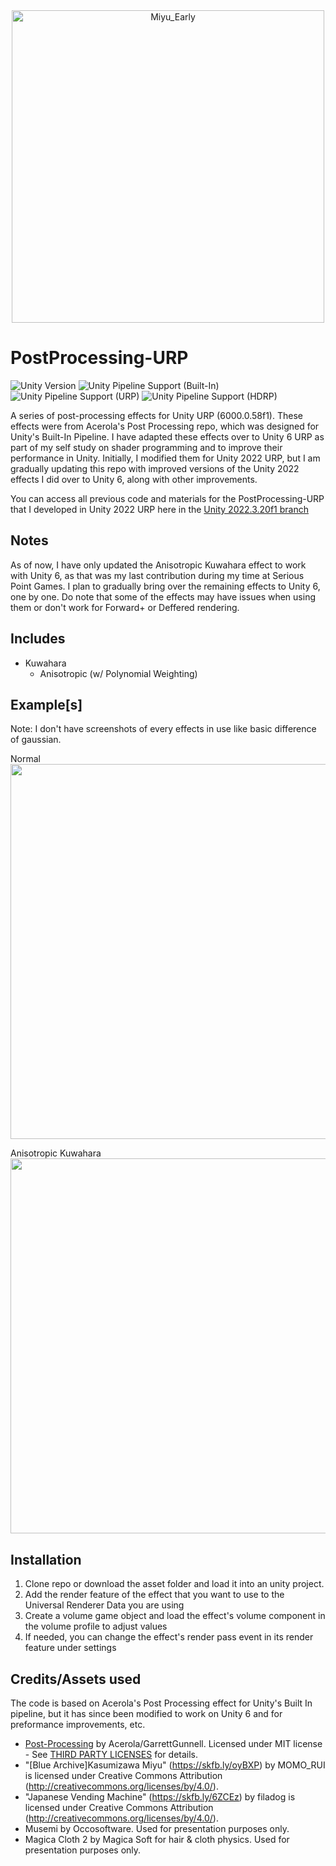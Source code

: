 <div align="center">
  <img src="https://github.com/user-attachments/assets/6212ba26-641e-497b-ad6a-7d4d3bd9dc0f" width="500" alt="Miyu_Early"/>
</div>

# PostProcessing-URP
![Unity Version](https://img.shields.io/badge/Unity-6000.0.58%27LTS%2B-blueviolet?logo=unity)
![Unity Pipeline Support (Built-In)](https://img.shields.io/badge/BiRP_❌-darkgreen?logo=unity)
![Unity Pipeline Support (URP)](https://img.shields.io/badge/URP_✔️-blue?logo=unity)
![Unity Pipeline Support (HDRP)](https://img.shields.io/badge/HDRP_❌-darkred?logo=unity)

A series of post-processing effects for Unity URP (6000.0.58f1). These effects were from Acerola's Post Processing repo, which was designed for Unity's Built-In Pipeline. 
I have adapted these effects over to Unity 6 URP as part of my self study on shader programming and to improve their performance in Unity. Initially, I modified them for Unity 2022 URP, 
but I am gradually updating this repo with improved versions of the Unity 2022 effects I did over to Unity 6, along with other improvements. 

You can access all previous code and materials for the PostProcessing-URP that I developed in Unity 2022 URP here in the [Unity 2022.3.20f1 branch](https://github.com/Josephy5/PostProcessing-URP/tree/Unity-2022.3.20f1-Version)

## Notes
As of now, I have only updated the Anisotropic Kuwahara effect to work with Unity 6, as that was my last contribution during my time at Serious Point Games. 
I plan to gradually bring over the remaining effects to Unity 6, one by one. Do note that some of the effects may have issues when using them or 
don't work for Forward+ or Deffered rendering.

## Includes
- Kuwahara
  - Anisotropic (w/ Polynomial Weighting)

## Example[s]
Note: I don't have screenshots of every effects in use like basic difference of gaussian.
<br>

Normal
<br>
<img src="https://github.com/user-attachments/assets/db68638b-4640-4474-aa4d-5cb3f8b49a5a" width="600"/>
<br>

Anisotropic Kuwahara
<br>
<img src="https://github.com/user-attachments/assets/7836682a-a886-4a84-86db-48f8174362e9" width="600"/>
<br>

## Installation
1. Clone repo or download the asset folder and load it into an unity project.
2. Add the render feature of the effect that you want to use to the Universal Renderer Data you are using
3. Create a volume game object and load the effect's volume component in the volume profile to adjust values
4. If needed, you can change the effect's render pass event in its render feature under settings 
    
## Credits/Assets used
The code is based on Acerola's Post Processing effect for Unity's Built In pipeline, but it has since been modified to work on Unity 6 and for preformance improvements, etc. 
 - [Post-Processing](https://github.com/GarrettGunnell/Post-Processing) by Acerola/GarrettGunnell. Licensed under MIT license - See [THIRD PARTY LICENSES](THIRD_PARTY_LICENSES) for details.
 - "[Blue Archive]Kasumizawa Miyu" (https://skfb.ly/oyBXP) by MOMO_RUI is licensed under Creative Commons Attribution (http://creativecommons.org/licenses/by/4.0/).
 - "Japanese Vending Machine" (https://skfb.ly/6ZCEz) by filadog is licensed under Creative Commons Attribution (http://creativecommons.org/licenses/by/4.0/).
 - Musemi by Occosoftware. Used for presentation purposes only.
 - Magica Cloth 2 by Magica Soft for hair & cloth physics. Used for presentation purposes only.

